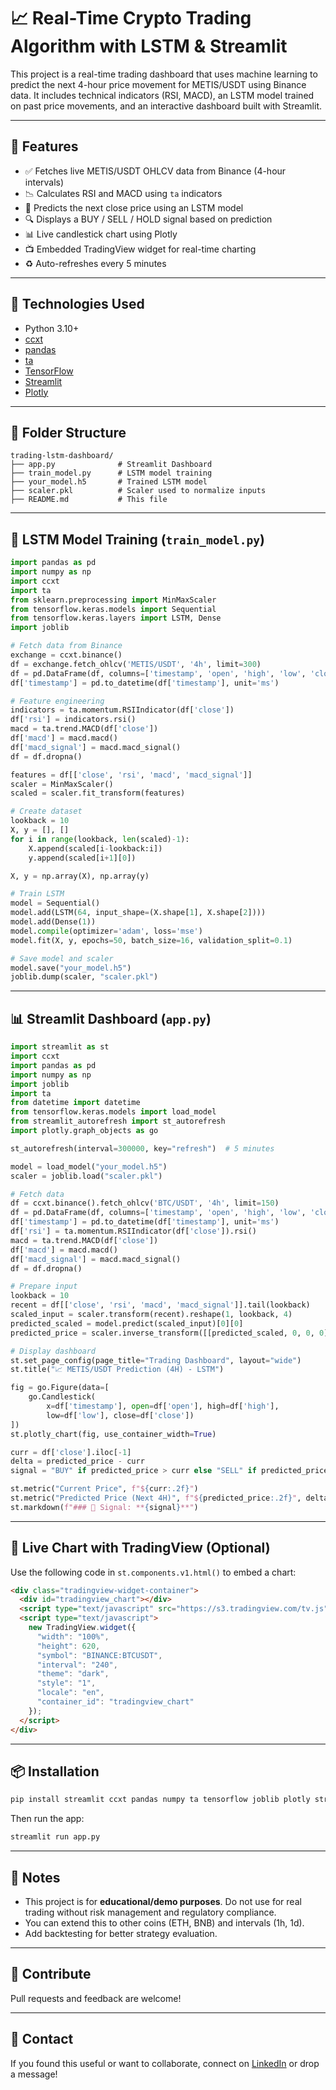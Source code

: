 # 📈 Real-Time Crypto Trading Algorithm with LSTM & Streamlit

This project is a real-time trading dashboard that uses machine learning to predict the next 4-hour price movement for METIS/USDT using Binance data. It includes technical indicators (RSI, MACD), an LSTM model trained on past price movements, and an interactive dashboard built with Streamlit.

---

## 🚀 Features

- ✅ Fetches live METIS/USDT OHLCV data from Binance (4-hour intervals)
- 📉 Calculates RSI and MACD using `ta` indicators
- 🧠 Predicts the next close price using an LSTM model
- 🔍 Displays a BUY / SELL / HOLD signal based on prediction
- 📊 Live candlestick chart using Plotly
- 📺 Embedded TradingView widget for real-time charting
- ♻️ Auto-refreshes every 5 minutes

---

## 🧰 Technologies Used

- Python 3.10+
- [ccxt](https://github.com/ccxt/ccxt)
- [pandas](https://pandas.pydata.org/)
- [ta](https://technical-analysis-library-in-python.readthedocs.io/en/latest/)
- [TensorFlow](https://www.tensorflow.org/)
- [Streamlit](https://streamlit.io/)
- [Plotly](https://plotly.com/python/)

---

## 📁 Folder Structure

```
trading-lstm-dashboard/
├── app.py              # Streamlit Dashboard
├── train_model.py      # LSTM model training
├── your_model.h5       # Trained LSTM model
├── scaler.pkl          # Scaler used to normalize inputs
├── README.md           # This file
```

---

## 🧪 LSTM Model Training (`train_model.py`)

```python
import pandas as pd
import numpy as np
import ccxt
import ta
from sklearn.preprocessing import MinMaxScaler
from tensorflow.keras.models import Sequential
from tensorflow.keras.layers import LSTM, Dense
import joblib

# Fetch data from Binance
exchange = ccxt.binance()
df = exchange.fetch_ohlcv('METIS/USDT', '4h', limit=300)
df = pd.DataFrame(df, columns=['timestamp', 'open', 'high', 'low', 'close', 'volume'])
df['timestamp'] = pd.to_datetime(df['timestamp'], unit='ms')

# Feature engineering
indicators = ta.momentum.RSIIndicator(df['close'])
df['rsi'] = indicators.rsi()
macd = ta.trend.MACD(df['close'])
df['macd'] = macd.macd()
df['macd_signal'] = macd.macd_signal()
df = df.dropna()

features = df[['close', 'rsi', 'macd', 'macd_signal']]
scaler = MinMaxScaler()
scaled = scaler.fit_transform(features)

# Create dataset
lookback = 10
X, y = [], []
for i in range(lookback, len(scaled)-1):
    X.append(scaled[i-lookback:i])
    y.append(scaled[i+1][0])

X, y = np.array(X), np.array(y)

# Train LSTM
model = Sequential()
model.add(LSTM(64, input_shape=(X.shape[1], X.shape[2])))
model.add(Dense(1))
model.compile(optimizer='adam', loss='mse')
model.fit(X, y, epochs=50, batch_size=16, validation_split=0.1)

# Save model and scaler
model.save("your_model.h5")
joblib.dump(scaler, "scaler.pkl")
```

---

## 📊 Streamlit Dashboard (`app.py`)

```python
import streamlit as st
import ccxt
import pandas as pd
import numpy as np
import joblib
import ta
from datetime import datetime
from tensorflow.keras.models import load_model
from streamlit_autorefresh import st_autorefresh
import plotly.graph_objects as go

st_autorefresh(interval=300000, key="refresh")  # 5 minutes

model = load_model("your_model.h5")
scaler = joblib.load("scaler.pkl")

# Fetch data
df = ccxt.binance().fetch_ohlcv('BTC/USDT', '4h', limit=150)
df = pd.DataFrame(df, columns=['timestamp', 'open', 'high', 'low', 'close', 'volume'])
df['timestamp'] = pd.to_datetime(df['timestamp'], unit='ms')
df['rsi'] = ta.momentum.RSIIndicator(df['close']).rsi()
macd = ta.trend.MACD(df['close'])
df['macd'] = macd.macd()
df['macd_signal'] = macd.macd_signal()
df = df.dropna()

# Prepare input
lookback = 10
recent = df[['close', 'rsi', 'macd', 'macd_signal']].tail(lookback)
scaled_input = scaler.transform(recent).reshape(1, lookback, 4)
predicted_scaled = model.predict(scaled_input)[0][0]
predicted_price = scaler.inverse_transform([[predicted_scaled, 0, 0, 0]])[0][0]

# Display dashboard
st.set_page_config(page_title="Trading Dashboard", layout="wide")
st.title("📈 METIS/USDT Prediction (4H) - LSTM")

fig = go.Figure(data=[
    go.Candlestick(
        x=df['timestamp'], open=df['open'], high=df['high'],
        low=df['low'], close=df['close'])
])
st.plotly_chart(fig, use_container_width=True)

curr = df['close'].iloc[-1]
delta = predicted_price - curr
signal = "BUY" if predicted_price > curr else "SELL" if predicted_price < curr else "HOLD"

st.metric("Current Price", f"${curr:.2f}")
st.metric("Predicted Price (Next 4H)", f"${predicted_price:.2f}", delta=f"{delta:.2f}")
st.markdown(f"### 🚀 Signal: **{signal}**")
```

---

## 🔗 Live Chart with TradingView (Optional)
Use the following code in `st.components.v1.html()` to embed a chart:

```html
<div class="tradingview-widget-container">
  <div id="tradingview_chart"></div>
  <script type="text/javascript" src="https://s3.tradingview.com/tv.js"></script>
  <script type="text/javascript">
    new TradingView.widget({
      "width": "100%",
      "height": 620,
      "symbol": "BINANCE:BTCUSDT",
      "interval": "240",
      "theme": "dark",
      "style": "1",
      "locale": "en",
      "container_id": "tradingview_chart"
    });
  </script>
</div>
```

---

## 📦 Installation

```bash
pip install streamlit ccxt pandas numpy ta tensorflow joblib plotly streamlit-autorefresh
```

Then run the app:
```bash
streamlit run app.py
```

---

## 📌 Notes
- This project is for **educational/demo purposes**. Do not use for real trading without risk management and regulatory compliance.
- You can extend this to other coins (ETH, BNB) and intervals (1h, 1d).
- Add backtesting for better strategy evaluation.

---

## 🤝 Contribute
Pull requests and feedback are welcome!

---

## 📧 Contact
If you found this useful or want to collaborate, connect on [LinkedIn](linkedin.com/in/mohsin-sheraz-142nb/) or drop a message!
